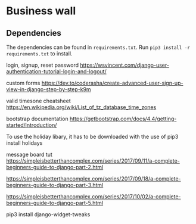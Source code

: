 # Business wall

## Dependencies
The dependencies can be found in ```requirements.txt```. Run ```pip3 install -r requirements.txt``` to install.

login, signup, reset password
https://wsvincent.com/django-user-authentication-tutorial-login-and-logout/

custom forms
https://dev.to/coderasha/create-advanced-user-sign-up-view-in-django-step-by-step-k9m

valid timesone cheatsheet
https://en.wikipedia.org/wiki/List_of_tz_database_time_zones

bootstrap documentation
https://getbootstrap.com/docs/4.4/getting-started/introduction/

To use the holiday libary, it has to be downloaded with the use of
pip3 install holidays

message board tut
https://simpleisbetterthancomplex.com/series/2017/09/11/a-complete-beginners-guide-to-django-part-2.html

https://simpleisbetterthancomplex.com/series/2017/09/18/a-complete-beginners-guide-to-django-part-3.html

https://simpleisbetterthancomplex.com/series/2017/10/02/a-complete-beginners-guide-to-django-part-5.html

pip3 install django-widget-tweaks
